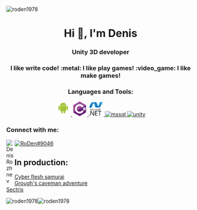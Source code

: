 <p align="left"> <img src="https://komarev.com/ghpvc/?username=roden1978&label=Profile%20views&color=0e75b6&style=flat" alt="roden1978" /> </p>
<h1 align="center">Hi 👋, I'm Denis</h1>
<h3 align="center">Unity 3D developer</h3>

<h3 align="center">I like write code! :metal: I like play games! :video_game: I like make games! </h3>

<h3 align="center">Languages and Tools:</h3>
<p align="center"> <a href="https://developer.android.com" target="_blank" rel="noreferrer"> <img src="https://raw.githubusercontent.com/devicons/devicon/master/icons/android/android-original-wordmark.svg" alt="android" width="40" height="40"/> </a> <a href="https://www.w3schools.com/cs/" target="_blank" rel="noreferrer"> <img src="https://raw.githubusercontent.com/devicons/devicon/master/icons/csharp/csharp-original.svg" alt="csharp" width="40" height="40"/> </a> <a href="https://dotnet.microsoft.com/" target="_blank" rel="noreferrer"> <img src="https://raw.githubusercontent.com/devicons/devicon/master/icons/dot-net/dot-net-original-wordmark.svg" alt="dotnet" width="40" height="40"/> </a> <a href="https://www.microsoft.com/en-us/sql-server" target="_blank" rel="noreferrer"> <img src="https://www.svgrepo.com/show/303229/microsoft-sql-server-logo.svg" alt="mssql" width="40" height="40"/> </a> <a href="https://unity.com/" target="_blank" rel="noreferrer"> <img src="https://www.vectorlogo.zone/logos/unity3d/unity3d-icon.svg" alt="unity" width="40" height="40"/> </a> </p>

### Connect with me:

[<img align="left" alt="DenisRozhnev" width="22px" src="https://www.svgrepo.com/show/271091/telegram.svg" target='_blank'/>][telegram]

[telegram]: https://t.me/RoDen1978
<a href="https://discord.gg/RoDen#9046" target="blank"><img align="center" src="https://raw.githubusercontent.com/rahuldkjain/github-profile-readme-generator/master/src/images/icons/Social/discord.svg" alt="RoDen#9046" height="30" width="40" /></a>
<br />

## In production:

<a href="https://yandex.ru/games/app/197262">Cyber flesh samurai</a>
<br />
<a href="https://roden1978.itch.io/groughs-caveman-adventure">Grough's caveman adventure</a>
<br />
<a href="https://roden1978.itch.io/sectris">Sectris</a>

<p><img align="left" src="https://github-readme-stats.vercel.app/api/top-langs?username=roden1978&show_icons=true&locale=en&layout=compact" alt="roden1978" /></p>
<p>&nbsp;<img align="left" src="https://github-readme-stats.vercel.app/api?username=roden1978&show_icons=true&locale=en" alt="roden1978" /></p>

